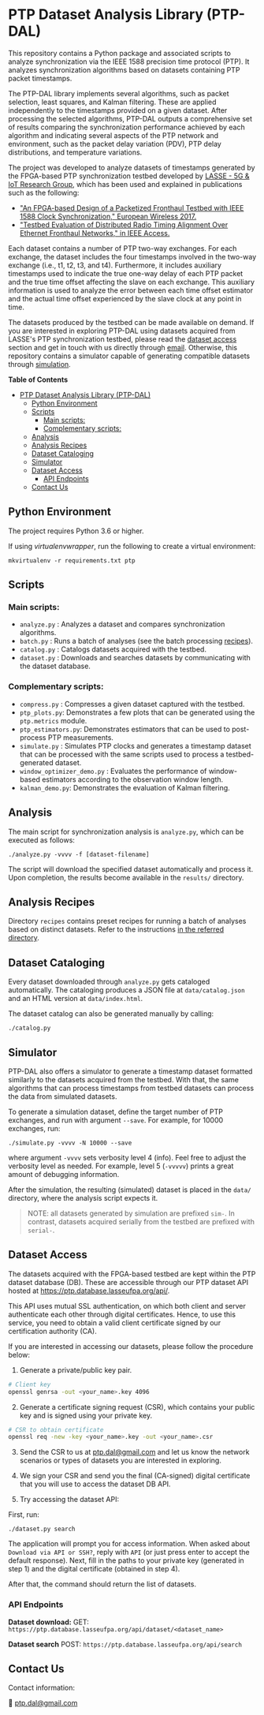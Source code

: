 # PTP Dataset Analysis Library (PTP-DAL)

This repository contains a Python package and associated scripts to analyze
synchronization via the IEEE 1588 precision time protocol (PTP). It analyzes
synchronization algorithms based on datasets containing PTP packet timestamps.

The PTP-DAL library implements several algorithms, such as packet selection,
least squares, and Kalman filtering. These are applied independently to the
timestamps provided on a given dataset. After processing the selected
algorithms, PTP-DAL outputs a comprehensive set of results comparing the
synchronization performance achieved by each algorithm and indicating several
aspects of the PTP network and environment, such as the packet delay variation
(PDV), PTP delay distributions, and temperature variations.

The project was developed to analyze datasets of timestamps generated by the
FPGA-based PTP synchronization testbed developed by [LASSE - 5G & IoT Research
Group](https://www.lasse.ufpa.br/), which has been used and explained in
publications such as the following:

- ["An FPGA-based Design of a Packetized Fronthaul Testbed with IEEE 1588 Clock
  Synchronization," European Wireless
  2017.](https://ieeexplore.ieee.org/document/8011327)
- ["Testbed Evaluation of Distributed Radio Timing Alignment Over Ethernet
  Fronthaul Networks," in IEEE
  Access.](https://ieeexplore.ieee.org/document/9088987)

Each dataset contains a number of PTP two-way exchanges. For each exchange, the
dataset includes the four timestamps involved in the two-way exchange (i.e., t1,
t2, t3, and t4). Furthermore, it includes auxiliary timestamps used to indicate
the true one-way delay of each PTP packet and the true time offset affecting the
slave on each exchange. This auxiliary information is used to analyze the error
between each time offset estimator and the actual time offset experienced by the
slave clock at any point in time.

The datasets produced by the testbed can be made available on demand. If you are
interested in exploring PTP-DAL using datasets acquired from LASSE's PTP
synchronization testbed, please read the [dataset access](#dataset-access)
section and get in touch with us directly through
[email](mailto:ptp.dal@gmail.com). Otherwise, this repository contains a
simulator capable of generating compatible datasets through
[simulation](#simulator).

<!-- markdown-toc start - Don't edit this section. Run M-x markdown-toc-refresh-toc -->
**Table of Contents**

- [PTP Dataset Analysis Library (PTP-DAL)](#ptp-dataset-analysis-library-ptp-dal)
    - [Python Environment](#python-environment)
    - [Scripts](#scripts)
        - [Main scripts:](#main-scripts)
        - [Complementary scripts:](#complementary-scripts)
    - [Analysis](#analysis)
    - [Analysis Recipes](#analysis-recipes)
    - [Dataset Cataloging](#dataset-cataloging)
    - [Simulator](#simulator)
    - [Dataset Access](#dataset-access)
        - [API Endpoints](#api-endpoints)
    - [Contact Us](#contact-us)

<!-- markdown-toc end -->


## Python Environment

The project requires Python 3.6 or higher.

If using *virtualenvwrapper*, run the following to create a virtual environment:

```
mkvirtualenv -r requirements.txt ptp
```

## Scripts

### Main scripts:

* `analyze.py` : Analyzes a dataset and compares synchronization algorithms.
* `batch.py` : Runs a batch of analyses (see the batch processing
  [recipes](recipes/)).
* `catalog.py` : Catalogs datasets acquired with the testbed.
* `dataset.py` : Downloads and searches datasets by communicating with the
  dataset database.

### Complementary scripts:

* `compress.py` : Compresses a given dataset captured with the testbed.
* `ptp_plots.py`: Demonstrates a few plots that can be generated using the
  `ptp.metrics` module.
* `ptp_estimators.py`: Demonstrates estimators that can be used to post-process
   PTP measurements.
* `simulate.py` : Simulates PTP clocks and generates a timestamp dataset that
  can be processed with the same scripts used to process a testbed-generated
  dataset.
* `window_optimizer_demo.py` : Evaluates the performance of window-based
  estimators according to the observation window length.
* `kalman_demo.py`: Demonstrates the evaluation of Kalman filtering.

## Analysis

The main script for synchronization analysis is `analyze.py`, which can be
executed as follows:

```
./analyze.py -vvvv -f [dataset-filename]
```

The script will download the specified dataset automatically and process
it. Upon completion, the results become available in the `results/` directory.

## Analysis Recipes

Directory `recipes` contains preset recipes for running a batch of analyses
based on distinct datasets. Refer to the instructions [in the referred
directory](recipes/README.md).

## Dataset Cataloging

Every dataset downloaded through `analyze.py` gets cataloged automatically. The
cataloging produces a JSON file at `data/catalog.json` and an HTML version at
`data/index.html`.

The dataset catalog can also be generated manually by calling:

```
./catalog.py
```

## Simulator

PTP-DAL also offers a simulator to generate a timestamp dataset formatted
similarly to the datasets acquired from the testbed. With that, the same
algorithms that can process timestamps from testbed datasets can process the
data from simulated datasets.

To generate a simulation dataset, define the target number of PTP exchanges, and
run with argument `--save`. For example, for 10000 exchanges, run:

```
./simulate.py -vvvv -N 10000 --save
```

where argument `-vvvv` sets verbosity level 4 (info). Feel free to adjust the
verbosity level as needed. For example, level 5 (`-vvvvv`) prints a great amount
of debugging information.

After the simulation, the resulting (simulated) dataset is placed in the `data/`
directory, where the analysis script expects it.

> NOTE: all datasets generated by simulation are prefixed `sim-`. In contrast,
> datasets acquired serially from the testbed are prefixed with `serial-`.


## Dataset Access

The datasets acquired with the FPGA-based testbed are kept within the PTP
dataset database (DB). These are accessible through our PTP dataset API hosted
at <https://ptp.database.lasseufpa.org/api/>.

This API uses mutual SSL authentication, on which both client and server
authenticate each other through digital certificates. Hence, to use this
service, you need to obtain a valid client certificate signed by our
certification authority (CA).

If you are interested in accessing our datasets, please follow the procedure
below:

1. Generate a private/public key pair.

```bash
# Client key
openssl genrsa -out <your_name>.key 4096
```

2. Generate a certificate signing request (CSR), which contains your public
   key and is signed using your private key.

```bash
# CSR to obtain certificate
openssl req -new -key <your_name>.key -out <your_name>.csr
```

3. Send the CSR to us at [ptp.dal@gmail.com](mailto:ptp.dal@gmail.com) and let
   us know the network scenarios or types of datasets you are interested in
   exploring.

4. We sign your CSR and send you the final (CA-signed) digital certificate that
   you will use to access the dataset DB API.

5. Try accessing the dataset API:

First, run:
```
./dataset.py search
```

The application will prompt you for access information. When asked about
`Download via API or SSH?`, reply with `API` (or just press enter to accept the
default response). Next, fill in the paths to your private key (generated in
step 1) and the digital certificate (obtained in step 4).

After that, the command should return the list of datasets.

### API Endpoints

**Dataset download:**
GET: `https://ptp.database.lasseufpa.org/api/dataset/<dataset_name>`

**Dataset search**
POST: `https://ptp.database.lasseufpa.org/api/search`

## Contact Us

Contact information:

:email: [ptp.dal@gmail.com](mailto:ptp.dal@gmail.com)
